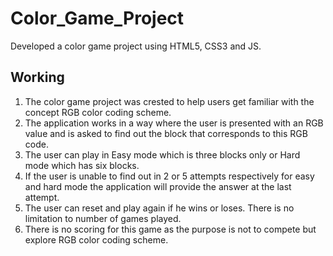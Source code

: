 # Color_Game_Project
Developed a color game project using HTML5, CSS3 and JS. 

## Working 
1. The color game project was crested to help users get familiar with the concept RGB color coding scheme. 
2. The application works in a way where the user is presented with an RGB value and is asked to find out the block that corresponds to this RGB code. 
3. The user can play in Easy mode which is three blocks only or Hard mode which has six blocks. 
4. If the user is unable to find out in 2 or 5 attempts respectively for easy and hard mode the application will provide the answer at the last attempt. 
5. The user can reset and play again if he wins or loses. There is no limitation to number of games played. 
6. There is no scoring for this game as the purpose is not to compete but explore RGB color coding scheme. 
